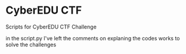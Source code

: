 # CyberEDU CTF
 Scripts for CyberEDU CTF Challenge

in the script.py I've left the comments on explaning the codes works to solve the challenges

